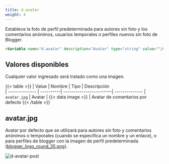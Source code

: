 ```yaml
---
title: d.avatar
weight: 4
---
```


Establece la foto de perfil predeterminada para autores sin foto y los comentarios anónimos, usuarios temporales o perfiles nuevos sin foto de Blogger.

```html
<Variable name="d.avatar" description="Avatar" type="string" value=""/>
```

## Valores disponibles

Cualquier valor ingresado será tratado como una imagen.

{{< table >}}
| Value          | Nombre    | Tipo                    | Descripción   
| -------------- | ----------| ------------------------| --------------
| `avatar.jpg`   | Avatar    | {{< data image >}}      | Avatar de comentarios por defecto
{{< /table >}}


## avatar.jpg

Avatar por defecto que se utilizará para autores sin foto y comentarios anónimos o temporales (cuando se especifica un nombre y un enlace), o para perfiles de blogger con la imagen de perfil predeterminada ([blogger_logo_round_35.png](https://www.blogger.com/img/blogger_logo_round_35.png)).

![d-avatar-post](/images/variables/default/d-avatar-post.png)
